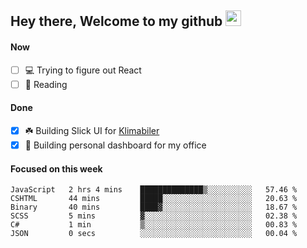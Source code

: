 ## Hey there, Welcome to my github <img src="https://media.giphy.com/media/hvRJCLFzcasrR4ia7z/giphy.gif" width="25px">

#### Now
- [ ] 💻 Trying to figure out React
- [ ] 📕 Reading

#### Done
- [x] ☘️ Building Slick UI for [Klimabiler](https://klimabiler.dk)
- [x] 🚀 Building personal dashboard for my office
 
 #### Focused on this week
<!--START_SECTION:waka-->

```text
JavaScript   2 hrs 4 mins    ██████████████▒░░░░░░░░░░   57.46 %
CSHTML       44 mins         █████░░░░░░░░░░░░░░░░░░░░   20.63 %
Binary       40 mins         ████▓░░░░░░░░░░░░░░░░░░░░   18.67 %
SCSS         5 mins          ▓░░░░░░░░░░░░░░░░░░░░░░░░   02.38 %
C#           1 min           ▒░░░░░░░░░░░░░░░░░░░░░░░░   00.83 %
JSON         0 secs          ░░░░░░░░░░░░░░░░░░░░░░░░░   00.04 %
```

<!--END_SECTION:waka-->

